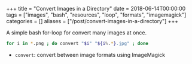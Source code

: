 +++
title = "Convert Images in a Directory"
date = 2018-06-14T00:00:00
tags = ["images", "bash", "resources", "loop", "formats", "imagemagick"]
categories = []
aliases = ["/post/convert-images-in-a-directory"]
+++

A simple bash for-loop for convert many images at once.

<!--more-->

```bash
for i in *.png ; do convert "$i" "${i%.*}.jpg" ; done
```
- `convert`: convert between image formats using ImageMagick
